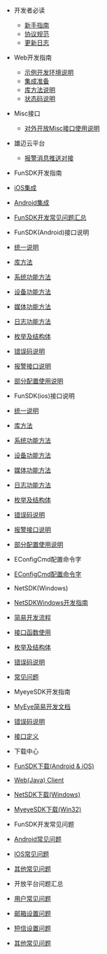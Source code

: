 - 开发者必读
  - [新手指南](DevelopersMustRead/DevelopersMustRead-Newbieguide.md)
  - [协议规范](DevelopersMustRead/DevelopersMustRead-Protocolspecifications.md)
  - [更新日志](DevelopersMustRead/DevelopersMustRead-Updatelog.md)

- Web开发指南
  - [示例开发环境说明](WebDevelopmentGuide/WebDevelopmentGuide-ExampleDevelopmentenvironmentdescription.md)
  - [集成准备](WebDevelopmentGuide/WebDevelopmentGuide-IntegrationPreparation.md)
  - [库方法说明](WebDevelopmentGuide/WebDevelopmentGuide-Librarymetheddescription.md)
  - [状态码说明](WebDevelopmentGuide/WebDevelopmentGuide-StateCodeDescription.md)

- Misc接口
  - [对外开放Misc接口使用说明](MiscInterface/MiscInterface-InstructionsForOpeningMiscInterface.md)

- 雄迈云平台
  - [报警消息推送对接](XMCloudPlatform/XMCloudPlatform-ThirdInterface.md)

- FunSDK开发指南
 - [iOS集成](FunSDKDevelopmentGuide/FunSDKDevelopmentGuide-iOSIntegration.md)
 - [Android集成](FunSDKDevelopmentGuide/FunSDKDevelopmentGuide-AndroidIntegration.md)
 - [FunSDK开发常见问题汇总](FunSDKDevelopmentGuide/FunSDKDevelopmentGuide-FAQ.md)
 
- FunSDK(Android)接口说明
 - [统一说明](FunSDKAndroidInterfacedescription/FunSDKAndroidInterfacedescription-uniformdescription.md)
 - [库方法](FunSDKAndroidInterfacedescription/FunSDKAndroidInterfacedescription-librarymethod.md)
 - [系统功能方法](FunSDKAndroidInterfacedescription/FunSDKAndroidInterfacedescription-SystemFunctionMethod.md)
 - [设备功能方法](FunSDKAndroidInterfacedescription/FunSDKAndroidInterfacedescription-devicefunctionmethod.md)
 - [媒体功能方法](FunSDKAndroidInterfacedescription/FunSDKAndroidInterfacedescription-mediafunctionmethod.md)
 - [日志功能方法](FunSDKAndroidInterfacedescription/FunSDKAndroidInterfacedescription-LogFunctionMethod.md)
 - [枚举及结构体](FunSDKAndroidInterfacedescription/FunSDKAndroidInterfacedescription-Enumerationandstructure.md)
 - [错误码说明](FunSDKAndroidInterfacedescription/FunSDKAndroidInterfacedescription-Errorcodedescription.md)
 - [报警接口说明](FunSDKAndroidInterfacedescription/FunSDKAndroidInterfacedescription-Alarminterfacedescription.md)
 - [部分配置使用说明](FunSDKAndroidInterfacedescription/FunSDKAndroidInterfacedescription-PartConfigurationInstructions.md)
 
- FunSDK(ios)接口说明
 - [统一说明](InterfacedescriptionofFunSDKiOS/InterfacedescriptionofFunSDKiOS-Uniformdescription.md)
 - [库方法](InterfacedescriptionofFunSDKiOS/InterfacedescriptionofFunSDKiOS-Librarymethod.md)
 - [系统功能方法](InterfacedescriptionofFunSDKiOS/InterfacedescriptionofFunSDKiOS-Systemfunctionmethod.md)
 - [设备功能方法](InterfacedescriptionofFunSDKiOS/InterfacedescriptionofFunSDKiOS-devicefunctionmethod.md)
 - [媒体功能方法](InterfacedescriptionofFunSDKiOS/InterfacedescriptionofFunSDKiOS-Mediafunctionmethod.md)
 - [日志功能方法](InterfacedescriptionofFunSDKiOS/InterfacedescriptionofFunSDKiOS-Logfunctionmethod.md)
 - [枚举及结构体](InterfacedescriptionofFunSDKiOS/InterfacedescriptionofFunSDKiOS-EnumerationandStructure.md)
 - [错误码说明](InterfacedescriptionofFunSDKiOS/InterfacedescriptionofFunSDKiOS-Errorcodedescription.md)
 - [报警接口说明](InterfacedescriptionofFunSDKiOS/InterfacedescriptionofFunSDKiOS-Alarmcodedescription.md)
 - [部分配置使用说明](InterfacedescriptionofFunSDKiOS/InterfacedescriptionofFunSDKiOS-PartConfigurationInstructions.md)

- EConfigCmd配置命令字
 - [EConfigCmd配置命令字](EConfigCmdconfigurationcommandword/EConfigCmdconfigurationcommandword.md)

- NetSDK(Windows)
 - [NetSDKWindows开发指南](NetSDKWindows/NetSDKWindows-NetSDKPCdevelopment.md)
 - [简易开发流程](NetSDKWindows/NetSDKWindows-SimpleDevelopmentProcess.md)
 - [接口函数使用](NetSDKWindows/NetSDKWindows-InterfaceFunctionUsage.md)
 - [枚举及结构体](NetSDKWindows/NetSDKWindows-enumerationandstruction.md)
 - [错误码说明](NetSDKWindows/NetSDKWindows-Errorcodedescription.md)
 - [常见问题](NetSDKWindows/NetSDKWindows-Commonproblem.md)
 
- MyeyeSDK开发指南
 - [MyEye简易开发文档](MyeyeSDKdevelopmentguide/MyeyeSDKdevelopmentguide-MyEyesimpledevelopmentdocument.md)
 - [错误码说明](MyeyeSDKdevelopmentguide/MyeyeSDKdevelopmentguide-Errorcodedescription.md)
 - [接口定义](MyeyeSDKdevelopmentguide/MyeyeSDKdevelopmentguide-interfacedefinition.md)
 
- 下载中心
 - [FunSDK下载(Android & iOS)](downloadcenter/downloadcenter-FunSDKdowmload.md)
 - [Web(Java) Client](downloadcenter/downloadcenter-WebJavaClient.md)
 - [NetSDK下载(Windows)](downloadcenter/downloadcenter-NetSDKdownloadWin32.md)
 - [MyeyeSDK下载(Win32)](downloadcenter/downloadcenter-MyeyeSDKdownloadWin32.md)

- FunSDK开发常见问题
 - [Android常见问题](CommonproblemofFunSDKdevelopment/CommonproblemofFunSDKdevelopment-CommonproblemsAndroid.md)
 - [IOS常见问题](CommonproblemofFunSDKdevelopment/CommonproblemofFunSDKdevelopment-CommonproblemsiOS.md)
 - [其他常见问题](CommonproblemofFunSDKdevelopment/CommonproblemofFunSDKdevelopment-otherCommonproblems.md)
 
- 开放平台问题汇总
 - [用户常见问题](OpenPlatform/OpenPlatform-CommonUserProblems.md)
 - [邮箱设置问题](OpenPlatform/OpenPlatform-MailboxSetting.md)
 - [短信设置问题](OpenPlatform/OpenPlatform-TextMessageSetting.md)
 - [其他常见问题](OpenPlatform/OpenPlatform-OtherCommonProblems.md)



